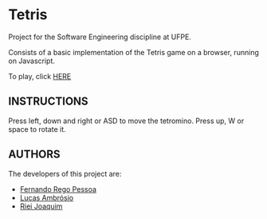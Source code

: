 # Tetris

Project for the Software Engineering discipline at UFPE.

Consists of a basic implementation of the Tetris game on a browser, running on Javascript.

To play, click [HERE](https://amb-lucas.github.io/tetris-boys/src/)

## INSTRUCTIONS

Press left, down and right or ASD to move the tetromino.
Press up, W or space to rotate it.

## AUTHORS

The developers of this project are:

- [Fernando Rego Pessoa](https://github.com/frpmneto)
- [Lucas Ambrósio](https://github.com/amb-lucas)
- [Riei Joaquim](https://github.com/Riei-Joaquim)
